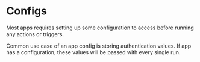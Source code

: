 # Configs

Most apps requires setting up some configuration to access before running any actions or triggers.

Common use case of an app config is storing authentication values. If app has a configuration, these values will be passed with every single run.
